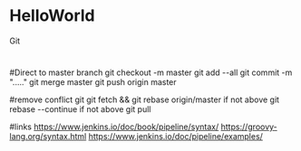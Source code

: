 # HelloWorld
Git 
#
#Direct to master branch
git checkout -m master
git add --all 
git commit -m "....."
git merge master
git push origin master


#remove conflict
git
git fetch && git rebase origin/master
if not above
git rebase --continue
if not above
git pull

#links
https://www.jenkins.io/doc/book/pipeline/syntax/
https://groovy-lang.org/syntax.html
https://www.jenkins.io/doc/pipeline/examples/


